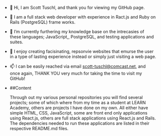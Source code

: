 - 👋 Hi, I am Scott Tuschl, and thank you for viewing my GitHub page.
- 👀 I am a full stack web developer with experience in Ract.js and Ruby on Rails (PostgreSQL) frame works.
- 🌱 I’m currently furthering my knowledge base on the intrecasies of these languages; JavaScript,, PostgreSQL, and testing 
     applications and suites.
- 💞️ I enjoy creating facisinating, repsonvie websites that emurse the user in a type of lasting experience instead or simply 
     just visiting a web page.
- 📫 I can be easily reached via email scott-tuschl@comcast.net, and once again, THANK YOU very much for taking the time to visit
     my GitHub!

- ##Content

  Through out my various personal repositories you will find several projects; some of which where from my time as a student at
  LEARN Academy, others are projects I have done on my own.
  All either have simple HTML, CSS, JavaScript, some are front end only applications using React.js, others are full stack
  applications using React.js and Rails. The dependencies needed to run
  these applications are listed in their respective README.md files.  
